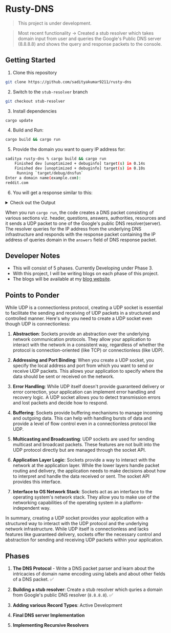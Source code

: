 # Rusty-DNS
> This project is under development.

> Most recent functionality -> Created a stub resolver which takes domain input from user and queries the Google's Public DNS server (8.8.8.8) and shows the query and response packets to the console.

## Getting Started
1. Clone this repository
```zsh
git clone https://github.com/sadityakumar9211/rusty-dns
```

2. Switch to the `stub-resolver` branch
```zsh
git checkout stub-resolver
```

3. Install dependencies
```bash
cargo update
```

4. Build and Run: 
```bash
cargo build && cargo run
```

5. Provide the domain you want to query IP address for: 
```bash
saditya rusty-dns % cargo build && cargo run
    Finished dev [unoptimized + debuginfo] target(s) in 0.14s
    Finished dev [unoptimized + debuginfo] target(s) in 0.10s
     Running `target/debug/dnsfun`
Enter a domain name(example.com): 
reddit.com
```

6. You will get a response similar to this:
<details>
  <summary>Check out the Output</summary>

```text
########## DNS Query Packet ##########
DnsPacket {
    header: DnsHeader {
        id: 6666,
        recursion_desired: true,
        truncated_message: false,
        authoritative_answer: false,
        opcode: 0,
        response: false,
        rescode: NOERROR,
        checking_disabled: false,
        authed_data: false,
        z: false,
        recursion_available: false,
        questions: 1,
        answers: 0,
        authoritative_entries: 0,
        resource_entries: 0,
    },
    questions: [
        DnsQuestion {
            name: "reddit.com",
            qtype: A,
        },
    ],
    answers: [],
    authorities: [],
    resources: [],
}



########## DNS Response Packet ##########
DnsPacket {
    header: DnsHeader {
        id: 6666,
        recursion_desired: true,
        truncated_message: false,
        authoritative_answer: false,
        opcode: 0,
        response: true,
        rescode: NOERROR,
        checking_disabled: false,
        authed_data: false,
        z: false,
        recursion_available: true,
        questions: 1,
        answers: 4,
        authoritative_entries: 0,
        resource_entries: 0,
    },
    questions: [
        DnsQuestion {
            name: "reddit.com",
            qtype: A,
        },
    ],
    answers: [
        A {
            domain: "reddit.com",
            addr: 151.101.1.140,
            ttl: 142,
        },
        A {
            domain: "reddit.com",
            addr: 151.101.129.140,
            ttl: 142,
        },
        A {
            domain: "reddit.com",
            addr: 151.101.193.140,
            ttl: 142,
        },
        A {
            domain: "reddit.com",
            addr: 151.101.65.140,
            ttl: 142,
        },
    ],
    authorities: [],
    resources: [],
}
```
</details>

When you run `cargo run`, the code creates a DNS packet consisting of various sections viz. header, questions, answers, authorities, resources and it sends a UDP packet to one of the Google's public DNS resolver(server). The resolver queries for the IP address from the underlying DNS infrastructure and responds with the response packet containing the IP address of queries domain in the `answers` field of DNS response packet. 


## Developer Notes
- This will consist of 5 phases. Currently Developing under Phase 3.
- With this project, I will be writing blogs on each phase of this project.
- The blogs will be available at my [blog website](https://saditya9211.hashnode.dev/series/rusty-dns).

## Points to Ponder
While UDP is a connectionless protocol, creating a UDP socket is essential to facilitate the sending and receiving of UDP packets in a structured and controlled manner. Here's why you need to create a UDP socket even though UDP is connectionless:

1. **Abstraction**: Sockets provide an abstraction over the underlying network communication protocols. They allow your application to interact with the network in a consistent way, regardless of whether the protocol is connection-oriented (like TCP) or connectionless (like UDP).

2. **Addressing and Port Binding**: When you create a UDP socket, you specify the local address and port from which you want to send or receive UDP packets. This allows your application to specify where the data should be sent or received on the network.

3. **Error Handling**: While UDP itself doesn't provide guaranteed delivery or error correction, your application can implement error handling and recovery logic. A UDP socket allows you to detect transmission errors and lost packets and decide how to respond.

4. **Buffering**: Sockets provide buffering mechanisms to manage incoming and outgoing data. This can help with handling bursts of data and provide a level of flow control even in a connectionless protocol like UDP.

5. **Multicasting and Broadcasting**: UDP sockets are used for sending multicast and broadcast packets. These features are not built into the UDP protocol directly but are managed through the socket API.

6. **Application Layer Logic**: Sockets provide a way to interact with the network at the application layer. While the lower layers handle packet routing and delivery, the application needs to make decisions about how to interpret and handle the data received or sent. The socket API provides this interface.

7. **Interface to OS Network Stack**: Sockets act as an interface to the operating system's network stack. They allow you to make use of the networking capabilities of the operating system in a platform-independent way.

In summary, creating a UDP socket provides your application with a structured way to interact with the UDP protocol and the underlying network infrastructure. While UDP itself is connectionless and lacks features like guaranteed delivery, sockets offer the necessary control and abstraction for sending and receiving UDP packets within your application.



## Phases
1. **The DNS Protocol** - Write a DNS packet parser and learn about the intricacies of domain name encoding using labels and about other fields of a DNS packet. ✅

2. **Building a stub resolver**: Create a stub resolver which quries a domain from Google's public DNS resolver (`8.8.8.8`). ✅
3. **Adding various Record Types**: Active Development
4. **Final DNS server Implementation**
5. **Implementing Recursive Resolvers**
